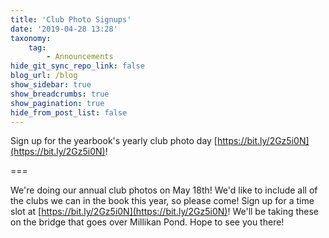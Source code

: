 ```yaml
---
title: 'Club Photo Signups'
date: '2019-04-28 13:28'
taxonomy:
    tag:
        - Announcements
hide_git_sync_repo_link: false
blog_url: /blog
show_sidebar: true
show_breadcrumbs: true
show_pagination: true
hide_from_post_list: false
---
```


Sign up for the yearbook's yearly club photo day [https://bit.ly/2Gz5i0N](https://bit.ly/2Gz5i0N)!

===

We're doing our annual club photos on May 18th! We'd like to include all of the clubs we can in the book this year, so please come! Sign up for a time slot at [https://bit.ly/2Gz5i0N](https://bit.ly/2Gz5i0N)! We'll be taking these on the bridge that goes over Millikan Pond. Hope to see you there!